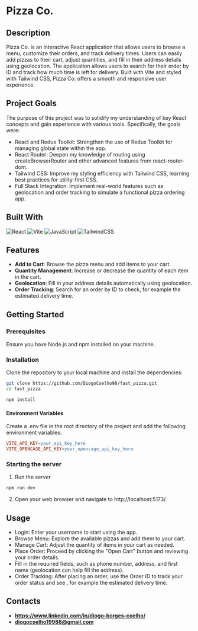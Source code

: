 # Pizza Co.

## Description
Pizza Co. is an interactive React application that allows users to browse a menu, customize their orders, and track delivery times. Users can easily add pizzas to their cart, adjust quantities, and fill in their address details using geolocation. The application allows users to search for their order by ID and track how much time is left for delivery. Built with Vite and styled with Tailwind CSS, Pizza Co. offers a smooth and responsive user experience.

## Project Goals
The purpose of this project was to solidify my understanding of key React concepts and gain experience with various tools. Specifically, the goals were:
- React and Redux Toolkit: Strengthen the use of Redux Toolkit for managing global state within the app.
- React Router: Deepen my knowledge of routing using createBrowserRouter and other advanced features from react-router-dom.
- Tailwind CSS: Improve my styling efficiency with Tailwind CSS, learning best practices for utility-first CSS.
- Full Stack Integration: Implement real-world features such as geolocation and order tracking to simulate a functional pizza ordering app.

## Built With
![React](https://img.shields.io/badge/React-61DAFB?style=for-the-badge&logo=react&logoColor=black)
![Vite](https://img.shields.io/badge/Vite-646CFF?style=for-the-badge&logo=vite&logoColor=white)
![JavaScript](https://img.shields.io/badge/JavaScript-F7DF1E?style=for-the-badge&logo=javascript&logoColor=black)
![TailwindCSS](https://img.shields.io/badge/TailwindCSS-38B2AC?style=for-the-badge&logo=tailwind-css&logoColor=white)

## Features
- **Add to Cart**: Browse the pizza menu and add items to your cart.
- **Quantity Management**: Increase or decrease the quantity of each item in the cart.
- **Geolocation**: Fill in your address details automatically using geolocation.
- **Order Tracking**: Search for an order by ID to check, for example the estimated delivery time.

## Getting Started

### Prerequisites
Ensure you have Node.js and npm installed on your machine.

### Installation
Clone the repository to your local machine and install the dependencies:
```bash
git clone https://github.com/DiogoCoelho98/fast_pizza.git
cd fast_pizza
```
```bash
npm install
```
#### Environment Variables
Create a .env file in the root directory of the project and add the following environment variables:
```makefile
VITE_API_KEY=your_api_key_here 
VITE_OPENCAGE_API_KEY=your_opencage_api_key_here
```
### Starting the server
1) Run the server
```bash
npm run dev
```
2) Open your web browser and navigate to http://localhost:5173/

## Usage
- Login: Enter your username to start using the app.
- Browse Menu: Explore the available pizzas and add them to your cart.
- Manage Cart: Adjust the quantity of items in your cart as needed.
- Place Order: Proceed by clicking the "Open Cart" button and reviewing your order details.
- Fill in the required fields, such as phone number, address, and first name (geolocation can help fill the address).
- Order Tracking: After placing an order, use the Order ID to track your order status and see , for example the estimated delivery time.

## Contacts
- **https://www.linkedin.com/in/diogo-borges-coelho/**
- **diogocoelho19988@gmail.com**


